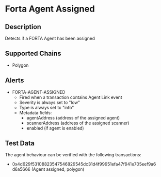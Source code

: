 # Forta Agent Assigned

## Description

Detects if a FORTA Agent has been assigned

## Supported Chains

- Polygon

## Alerts

- FORTA-AGENT-ASSIGNED
  - Fired when a transaction contains Agent Link event
  - Severity is always set to "low"
  - Type is always set to "info"
  - Metadata fields:
    - agentAddress (address of the assigned agent)
    - scannerAddress (address of the assigned scanner)
    - enabled (if agent is enabled)

## Test Data

The agent behaviour can be verified with the following transactions:

- 0x4d629f53108823547546829545dc31d4f99951efa47f941e705eef9a6d6a5666 (Agent assigned, polygon)
